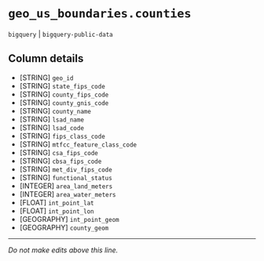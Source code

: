 # `geo_us_boundaries.counties`
`bigquery` | `bigquery-public-data`

## Column details
* [STRING]    `geo_id`
* [STRING]    `state_fips_code`
* [STRING]    `county_fips_code`
* [STRING]    `county_gnis_code`
* [STRING]    `county_name`
* [STRING]    `lsad_name`
* [STRING]    `lsad_code`
* [STRING]    `fips_class_code`
* [STRING]    `mtfcc_feature_class_code`
* [STRING]    `csa_fips_code`
* [STRING]    `cbsa_fips_code`
* [STRING]    `met_div_fips_code`
* [STRING]    `functional_status`
* [INTEGER]   `area_land_meters`
* [INTEGER]   `area_water_meters`
* [FLOAT]     `int_point_lat`
* [FLOAT]     `int_point_lon`
* [GEOGRAPHY] `int_point_geom`
* [GEOGRAPHY] `county_geom`

-------------------------------------------------------------------------------
*Do not make edits above this line.*
